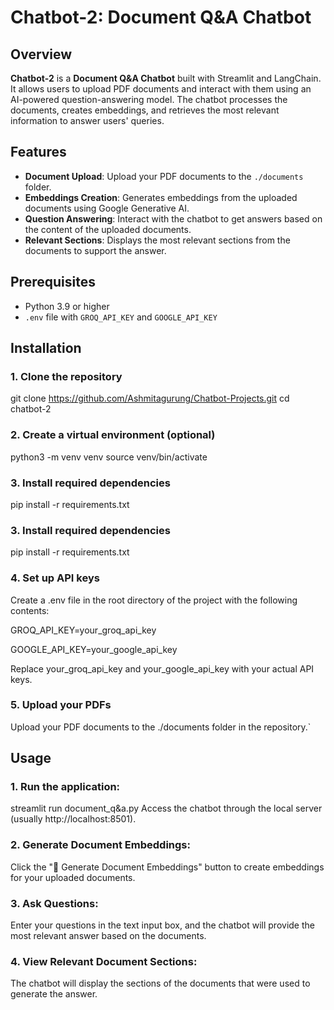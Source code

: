 # Chatbot-2: Document Q&A Chatbot

## Overview
**Chatbot-2** is a **Document Q&A Chatbot** built with Streamlit and LangChain. It allows users to upload PDF documents and interact with them using an AI-powered question-answering model. The chatbot processes the documents, creates embeddings, and retrieves the most relevant information to answer users' queries.

## Features
- **Document Upload**: Upload your PDF documents to the `./documents` folder.
- **Embeddings Creation**: Generates embeddings from the uploaded documents using Google Generative AI.
- **Question Answering**: Interact with the chatbot to get answers based on the content of the uploaded documents.
- **Relevant Sections**: Displays the most relevant sections from the documents to support the answer.

## Prerequisites
- Python 3.9 or higher
- `.env` file with `GROQ_API_KEY` and `GOOGLE_API_KEY`

## Installation
### 1. Clone the repository

git clone https://github.com/Ashmitagurung/Chatbot-Projects.git
cd chatbot-2

### 2. Create a virtual environment (optional)

python3 -m venv venv
source venv/bin/activate

### 3. Install required dependencies
pip install -r requirements.txt

### 3. Install required dependencies

pip install -r requirements.txt

### 4. Set up API keys
Create a .env file in the root directory of the project with the following contents:

GROQ_API_KEY=your_groq_api_key

GOOGLE_API_KEY=your_google_api_key

Replace your_groq_api_key and your_google_api_key with your actual API keys.

### 5. Upload your PDFs
Upload your PDF documents to the ./documents folder in the repository.`

## Usage
### 1. Run the application:

streamlit run document_q&a.py
Access the chatbot through the local server (usually http://localhost:8501).

### 2. Generate Document Embeddings:
Click the "📂 Generate Document Embeddings" button to create embeddings for your uploaded documents.

### 3. Ask Questions:
Enter your questions in the text input box, and the chatbot will provide the most relevant answer based on the documents.

### 4. View Relevant Document Sections:
The chatbot will display the sections of the documents that were used to generate the answer.

